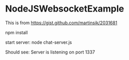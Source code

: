 # NodeJSWebsocketExample
This is from https://gist.github.com/martinsik/2031681

npm install

start server: node chat-server.js

Should see: Server is listening on port 1337
